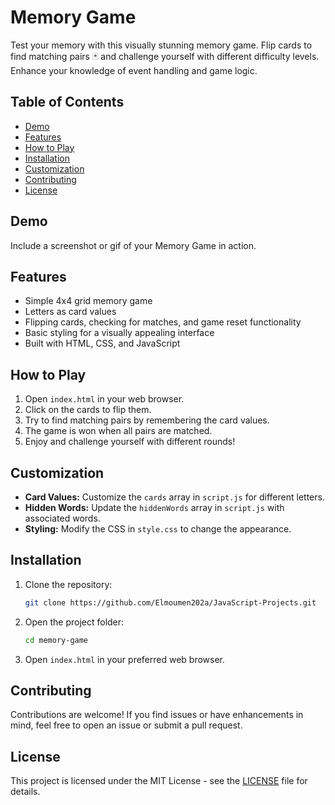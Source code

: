 # Memory Game

Test your memory with this visually stunning memory game. Flip cards to find matching pairs 🃏 and challenge yourself with different difficulty levels. Enhance your knowledge of event handling and game logic.

## Table of Contents
- [Demo](#demo)
- [Features](#features)
- [How to Play](#how-to-play)
- [Installation](#installation)
- [Customization](#customization)
- [Contributing](#contributing)
- [License](#license)

## Demo

Include a screenshot or gif of your Memory Game in action.

## Features

- Simple 4x4 grid memory game
- Letters as card values
- Flipping cards, checking for matches, and game reset functionality
- Basic styling for a visually appealing interface
- Built with HTML, CSS, and JavaScript

## How to Play

1. Open `index.html` in your web browser.
2. Click on the cards to flip them.
3. Try to find matching pairs by remembering the card values.
4. The game is won when all pairs are matched.
5. Enjoy and challenge yourself with different rounds!

## Customization

- **Card Values:** Customize the `cards` array in `script.js` for different letters.
- **Hidden Words:** Update the `hiddenWords` array in `script.js` with associated words.
- **Styling:** Modify the CSS in `style.css` to change the appearance.

## Installation


1. Clone the repository:

    ```bash
    git clone https://github.com/Elmoumen202a/JavaScript-Projects.git
    ```

2. Open the project folder:

    ```bash
    cd memory-game
    ```

3. Open `index.html` in your preferred web browser.

## Contributing

Contributions are welcome! If you find issues or have enhancements in mind, feel free to open an issue or submit a pull request.

## License

This project is licensed under the MIT License - see the [LICENSE](LICENSE) file for details.
